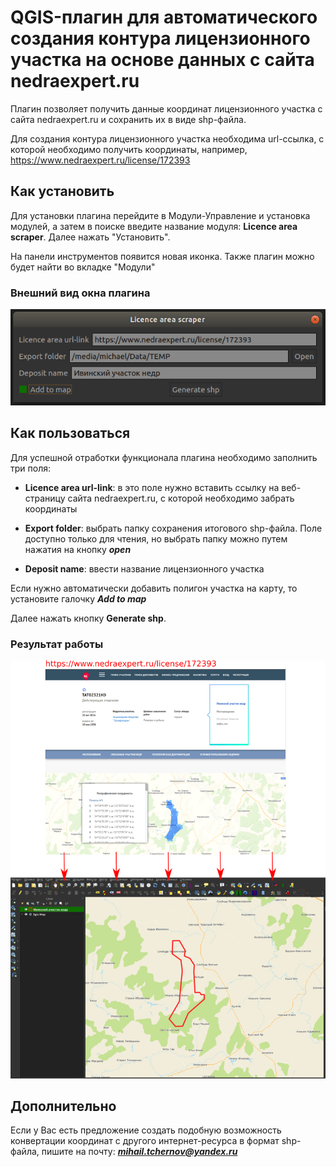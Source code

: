 # QGIS-плагин для автоматического создания контура лицензионного участка на основе данных с сайта nedraexpert.ru

Плагин позволяет получить данные координат лицензионного участка с 
сайта nedraexpert.ru и сохранить их в виде shp-файла.

Для создания контура лицензионного участка необходима url-ссылка, с 
которой необходимо получить координаты, например, https://www.nedraexpert.ru/license/172393


## Как установить
Для установки плагина перейдите в Модули-Управление и установка модулей, а 
затем в поиске введите название модуля: **Licence area scraper**. Далее нажать
"Установить".

На панели инструментов появится новая иконка. Также плагин можно будет 
найти во вкладке "Модули"

### Внешний вид окна плагина

![](src/view.png)


## Как пользоваться
Для успешной отработки функционала плагина необходимо заполнить три поля:
  + **Licence area url-link**: в это поле нужно вставить ссылку на 
    веб-страницу 
  сайта nedraexpert.ru, с которой необходимо забрать координаты
    
  + **Export folder**: выбрать папку сохранения итогового shp-файла. Поле 
    доступно только для чтения, но выбрать папку можно путем нажатия на 
    кнопку ***open***
    
  + **Deposit name**: ввести название лицензионного участка

Если нужно автоматически добавить полигон участка на карту, то установите 
галочку ***Add to map***

Далее нажать кнопку **Generate shp**.

### Результат работы
![](src/result.png)
    
## Дополнительно
Если у Вас есть предложение создать подобную возможность конвертации 
координат с другого интернет-ресурса в формат shp-файла, пишите на почту: 
***mihail.tchernov@yandex.ru***









